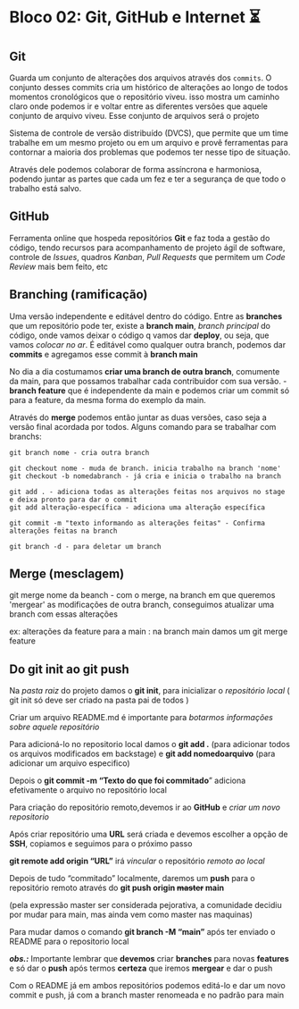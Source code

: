 # Bloco 02: Git, GitHub e Internet :hourglass_flowing_sand:

## Git

Guarda um conjunto de alterações dos arquivos através dos `commits`. O conjunto desses commits cria um histórico de alterações ao longo de todos momentos cronológicos que o repositório viveu. isso mostra um caminho claro onde podemos ir e voltar entre as diferentes versões que aquele conjunto de arquivo viveu. Esse conjunto de arquivos será o projeto

Sistema de controle de versão distribuído (DVCS), que permite que um time trabalhe em um mesmo projeto ou em um arquivo e provê ferramentas para contornar a maioria dos problemas que podemos ter nesse tipo de situação.

Através dele podemos colaborar de forma assíncrona e harmoniosa, podendo juntar as partes que cada um fez e ter a segurança de que todo o trabalho está salvo.

## GitHub

Ferramenta online que hospeda repositórios **Git** e faz toda a gestão do código, tendo recursos para acompanhamento de projeto ágil de software, controle de *Issues*, quadros *Kanban*, *Pull* *Requests* que permitem um *Code* *Review* mais bem feito, etc

## Branching (ramificação)

Uma versão independente e editável dentro do código. Entre as **branches** que um repositório pode ter, existe a **branch main**, *branch principal* do código, onde vamos deixar o código q vamos dar **deploy**, ou seja, que vamos *colocar no ar*. É editável como qualquer outra branch, podemos dar **commits** e agregamos esse commit à **branch main**

No dia a dia costumamos **criar uma branch de outra branch**, comumente da main, para que possamos trabalhar cada contribuidor com sua versão. - **branch feature** que é independente da main e podemos criar um commit só para a feature, da mesma forma do exemplo da main.

Através do **merge** podemos então juntar as duas versões, caso seja a versão final acordada por todos. 
Alguns comando para se trabalhar com branchs:
```
git branch nome - cria outra branch

git checkout nome - muda de branch. inicia trabalho na branch 'nome'
git checkout -b nomedabranch - já cria e inicia o trabalho na branch

git add . - adiciona todas as alterações feitas nos arquivos no stage e deixa pronto para dar o commit
git add alteração-específica - adiciona uma alteração específica

git commit -m "texto informando as alterações feitas" - Confirma alterações feitas na branch

git branch -d - para deletar um branch
```

## Merge (mesclagem)

git merge nome da beanch - com o merge, na branch em que queremos 'mergear' as modificações de outra branch, conseguimos atualizar uma branch com essas alterações

ex: alterações da feature para a main : na branch main damos um git merge feature

## Do git init ao git push


Na *pasta raiz* do projeto damos o **git init**, para inicializar o *repositório local* ( git init só deve ser criado na pasta pai de todos )

Criar um arquivo README.md é importante para *botarmos informações sobre aquele repositório*

Para adicioná-lo no repositorio local damos o **git add .** (para adicionar todos os arquivos modificados em backstage) e **git add nomedoarquivo** (para adicionar um arquivo especifico)

Depois o **git commit -m “Texto do que foi commitado**” adiciona efetivamente o arquivo no repositório local

Para criação do repositório remoto,devemos ir ao **GitHub** e *criar um novo repositorio*

Após criar repositório uma **URL** será criada e devemos escolher a opção de **SSH**, copiamos e seguimos para o próximo passo

**git remote add origin “URL”** irá *vincular* o repositório *remoto ao local*

Depois de tudo “commitado” localmente, daremos um **push** para o repositório remoto através do **git push origin ~~master~~ main**

(pela expressão master ser considerada pejorativa, a comunidade decidiu por mudar para main, mas ainda vem como master nas maquinas)

Para mudar damos o comando **git branch -M “main”** após ter enviado o README para o repositorio local

***obs.:*** Importante lembrar que **devemos** criar **branches** para novas **features** e só dar o **push** após termos **certeza** que iremos **mergear** e dar o push

Com o README já em ambos repositórios podemos editá-lo e dar um novo commit e push, já com a branch master renomeada e no padrão para main
